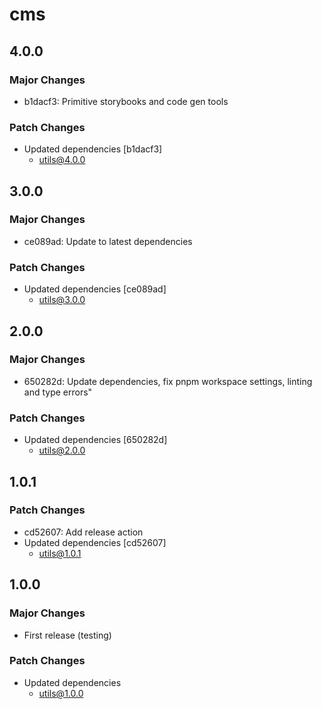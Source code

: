 # cms

## 4.0.0

### Major Changes

- b1dacf3: Primitive storybooks and code gen tools

### Patch Changes

- Updated dependencies [b1dacf3]
  - utils@4.0.0

## 3.0.0

### Major Changes

- ce089ad: Update to latest dependencies

### Patch Changes

- Updated dependencies [ce089ad]
  - utils@3.0.0

## 2.0.0

### Major Changes

- 650282d: Update dependencies, fix pnpm workspace settings, linting and type errors"

### Patch Changes

- Updated dependencies [650282d]
  - utils@2.0.0

## 1.0.1

### Patch Changes

- cd52607: Add release action
- Updated dependencies [cd52607]
  - utils@1.0.1

## 1.0.0

### Major Changes

- First release (testing)

### Patch Changes

- Updated dependencies
  - utils@1.0.0
